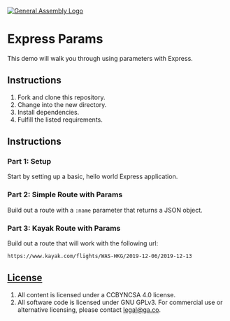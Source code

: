 [![General Assembly Logo](https://camo.githubusercontent.com/1a91b05b8f4d44b5bbfb83abac2b0996d8e26c92/687474703a2f2f692e696d6775722e636f6d2f6b6538555354712e706e67)](https://generalassemb.ly/education/web-development-immersive)

# Express Params

This demo will walk you through using parameters with Express.

## Instructions

1.  Fork and clone this repository.
1.  Change into the new directory.
1.  Install dependencies.
1.  Fulfill the listed requirements.

## Instructions

### Part 1: Setup

Start by setting up a basic, hello world Express application.

### Part 2: Simple Route with Params

Build out a route with a `:name` parameter that returns a JSON object.

### Part 3: Kayak Route with Params

Build out a route that will work with the following url:

```sh
https://www.kayak.com/flights/WAS-HKG/2019-12-06/2019-12-13
```

## [License](LICENSE)

1.  All content is licensed under a CC­BY­NC­SA 4.0 license.
1.  All software code is licensed under GNU GPLv3. For commercial use or
    alternative licensing, please contact legal@ga.co.
